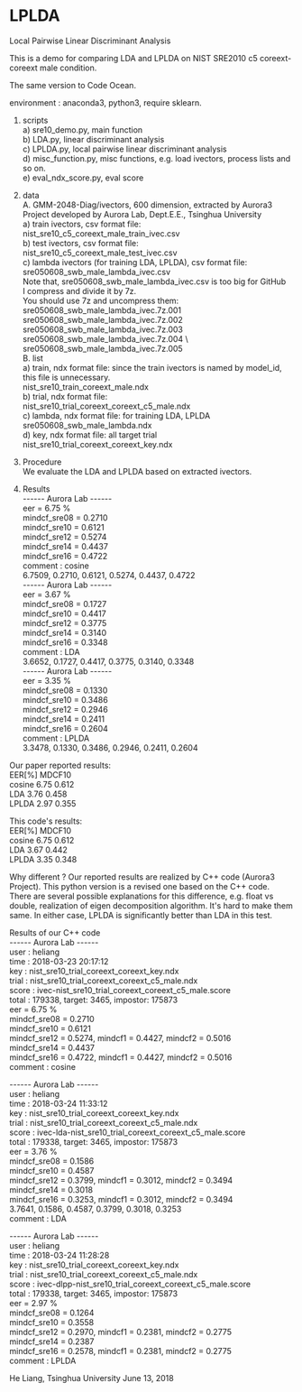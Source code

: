 # LPLDA
Local Pairwise Linear Discriminant Analysis

This is a demo for comparing LDA and LPLDA on NIST SRE2010 c5 coreext-coreext male condition.

The same version to Code Ocean.

environment : anaconda3, python3, require sklearn.

1. scripts \
a) sre10_demo.py, main function \
b) LDA.py, linear discriminant analysis \
c) LPLDA.py, local pairwise linear discriminant analysis \
d) misc_function.py, misc functions, e.g. load ivectors, process lists and so on. \
e) eval_ndx_score.py, eval score

2. data \
A. GMM-2048-Diag/ivectors, 600 dimension, extracted by Aurora3 Project developed by Aurora Lab, Dept.E.E., Tsinghua University \
a) train ivectors, csv format file:  \
   nist_sre10_c5_coreext_male_train_ivec.csv \
b) test ivectors, csv format file:  \
   nist_sre10_c5_coreext_male_test_ivec.csv \
c) lambda ivectors (for training LDA, LPLDA), csv format file:  \
   sre050608_swb_male_lambda_ivec.csv \
   Note that, sre050608_swb_male_lambda_ivec.csv is too big for GitHub \
   I compress and divide it by 7z. \
   You should use 7z and uncompress them: \
   sre050608_swb_male_lambda_ivec.7z.001 \
   sre050608_swb_male_lambda_ivec.7z.002 \
   sre050608_swb_male_lambda_ivec.7z.003 \
   sre050608_swb_male_lambda_ivec.7z.004 \ 
   sre050608_swb_male_lambda_ivec.7z.005 \
B. list \
a) train, ndx format file: since the train ivectors is named by model_id, this file is unnecessary. \
   nist_sre10_train_coreext_male.ndx \
b) trial, ndx format file: \
   nist_sre10_trial_coreext_coreext_c5_male.ndx \
c) lambda, ndx format file: for training LDA, LPLDA \
   sre050608_swb_male_lambda.ndx \
d) key, ndx format file: all target trial \
   nist_sre10_trial_coreext_coreext_key.ndx

3. Procedure \
We evaluate the LDA and LPLDA based on extracted ivectors.

4. Results \
------ Aurora Lab ------ \
eer = 6.75 % \
mindcf_sre08 = 0.2710 \
mindcf_sre10 = 0.6121 \
mindcf_sre12 = 0.5274 \
mindcf_sre14 = 0.4437 \
mindcf_sre16 = 0.4722 \
comment : cosine \
6.7509, 0.2710, 0.6121, 0.5274, 0.4437, 0.4722 \
------ Aurora Lab ------ \
eer = 3.67 % \
mindcf_sre08 = 0.1727 \
mindcf_sre10 = 0.4417 \
mindcf_sre12 = 0.3775 \
mindcf_sre14 = 0.3140 \
mindcf_sre16 = 0.3348 \
comment : LDA \
3.6652, 0.1727, 0.4417, 0.3775, 0.3140, 0.3348 \
------ Aurora Lab ------ \
eer = 3.35 % \
mindcf_sre08 = 0.1330 \
mindcf_sre10 = 0.3486 \
mindcf_sre12 = 0.2946 \
mindcf_sre14 = 0.2411 \
mindcf_sre16 = 0.2604 \
comment : LPLDA \
3.3478, 0.1330, 0.3486, 0.2946, 0.2411, 0.2604


Our paper reported results: \
       EER[%] MDCF10 \
cosine 6.75   0.612 \
LDA    3.76   0.458 \
LPLDA  2.97   0.355 

This code's results: \
       EER[%] MDCF10 \
cosine 6.75   0.612 \
LDA    3.67   0.442 \
LPLDA  3.35   0.348 

Why different ? Our reported results are realized by C++ code (Aurora3 Project). 
This python version is a revised one based on the C++ code.
There are several possible explanations for this difference, 
e.g. float vs double, realization of eigen decomposition algorithm.
It's hard to make them same. 
In either case, LPLDA is significantly better than LDA in this test.

Results of our C++ code \
------ Aurora Lab ------ \
user  : heliang \
time  : 2018-03-23 20:17:12 \
key   : nist_sre10_trial_coreext_coreext_key.ndx \
trial : nist_sre10_trial_coreext_coreext_c5_male.ndx \
score : ivec-nist_sre10_trial_coreext_coreext_c5_male.score \
total : 179338, target: 3465, impostor: 175873 \
eer = 6.75 % \
mindcf_sre08 = 0.2710 \
mindcf_sre10 = 0.6121 \
mindcf_sre12 = 0.5274, mindcf1 = 0.4427, mindcf2 = 0.5016 \
mindcf_sre14 = 0.4437 \
mindcf_sre16 = 0.4722, mindcf1 = 0.4427, mindcf2 = 0.5016 \
comment : cosine 
 
------ Aurora Lab ------ \
user  : heliang \
time  : 2018-03-24 11:33:12 \
key   : nist_sre10_trial_coreext_coreext_key.ndx \
trial : nist_sre10_trial_coreext_coreext_c5_male.ndx \
score : ivec-lda-nist_sre10_trial_coreext_coreext_c5_male.score \
total : 179338, target: 3465, impostor: 175873 \
eer = 3.76 % \
mindcf_sre08 = 0.1586 \
mindcf_sre10 = 0.4587 \
mindcf_sre12 = 0.3799, mindcf1 = 0.3012, mindcf2 = 0.3494 \
mindcf_sre14 = 0.3018 \
mindcf_sre16 = 0.3253, mindcf1 = 0.3012, mindcf2 = 0.3494 \
3.7641, 0.1586, 0.4587, 0.3799, 0.3018, 0.3253 \
comment : LDA 
 
------ Aurora Lab ------ \
user  : heliang \
time  : 2018-03-24 11:28:28 \
key   : nist_sre10_trial_coreext_coreext_key.ndx \
trial : nist_sre10_trial_coreext_coreext_c5_male.ndx \
score : ivec-dlpp-nist_sre10_trial_coreext_coreext_c5_male.score \
total : 179338, target: 3465, impostor: 175873 \
eer = 2.97 % \
mindcf_sre08 = 0.1264 \
mindcf_sre10 = 0.3558 \
mindcf_sre12 = 0.2970, mindcf1 = 0.2381, mindcf2 = 0.2775 \
mindcf_sre14 = 0.2387 \
mindcf_sre16 = 0.2578, mindcf1 = 0.2381, mindcf2 = 0.2775 \
comment : LPLDA 

He Liang, Tsinghua University
June 13, 2018
